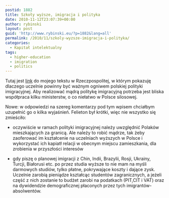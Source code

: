 ```yaml
---
postid: 1882
title: Szkoły wyższe, imigracja i polityka
date: 2010-11-12T23:07:39+00:00
author: rybinski
layout: post
guid: 'http://www.rybinski.eu/?p=1882&lang=all'
permalink: /2010/11/szkoly-wyzsze-imigracja-i-polityka/
categories:
  - Kapitał intelektualny
tags:
  - higher-education
  - imigration
  - politics
---
```

Tutaj jest [link](http://www.rp.pl/artykul/449164,562746-Ponadsilosowa-polityka-imigracyjna-.html) do mojego tekstu w Rzeczpospolitej, w którym pokazuję dlaczego uczelnie powinny być ważnym ogniwem polskiej polityki imigracyjnej. Aby realizować mądrą politykę imigracyjną potrzeba jest bliska współpraca kilku ministerstw, o co niełatwo w Polsce silosowej.

Nowe: w odpowiedzi na szereg komentarzy pod tym wpisem chciałbym uzupełnić go o kilka wyjaśnień. Felieton był krótki, więc nie wszystko się zmieściło:

- oczywiście w ramach polityki imigracyjnej należy uwzględnić Polaków mieszkających za granicą. Ale należy to robić mądrze, tak żeby zaoferować im kształcenie na uczelniach wyższych w Polsce i wykorzystać ich kapiatł relacji w obecnym miejscu zamieszkania, dla zrobienia w przyszłości interesów

- gdy piszę o planowej imigracji z Chin, Indii, Brazylii, Rosji, Ukrainy, Turcji, Białorusi etc. po przez studia wyższe to nie mam na myśli darmowych studiów, tylko płatne, pokrywające koszty i dające zysk. Uczelnie zarobią pieniądze kształcąc studentów zagranicznych, a jeżeli część z nich zostanie to budżet zarobi na podatkach (PIT,CIT i VAT) oraz na dywidendzie demograficznej płaconych przez tych imigrantów-absolwentów.
